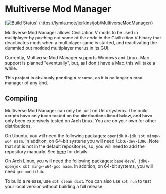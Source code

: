 Multiverse Mod Manager
======================

[![Build Status](https://lymia.moe/jenkins/job/MultiverseModManager/badge/icon)]
(https://lymia.moe/jenkins/job/MultiverseModManager/)

Multiverse Mod Manager allows Civilization V mods to be used in multiplayer by patching out some of the code in the
Civilization V binary that deactivates mods when a multiplayer game is started, and reactivating the dummied out
modded multiplayer menus in its GUI.

Currently, Multiverse Mod Manager supports Windows and Linux. Mac support is planned "eventually", but, as I don't
have a Mac, this will take a while. 

This project is obviously pending a rename, as it is no longer a mod manager of any kind.

Compiling
---------

Multiverse Mod Manager can only be built on Unix systems. The build scripts have only been tested on the distributions
listed below, and have only been extensively tested on Arch Linux. You are on your own for other distributions.

On Ubuntu, you will need the following packages: `openjdk-8-jdk sbt mingw-w64 nasm`. In addition, on 64-bit systems you
will need `libc6-dev-i386`. Note that sbt is not in the default repositories, so, you will need to add the repository
manually. See [here](http://www.scala-sbt.org/0.13/tutorial/Installing-sbt-on-Linux.html) for details.

On Arch Linux, you will need the following packages: `base-devel jdk8-openjdk sbt mingw-w64-gcc nasm`. In addition, on
64-bit systems, you will need `gcc-multilib`.

To build a release, use `sbt clean dist`. You can also use `sbt run` to test your local version without building a full
release.